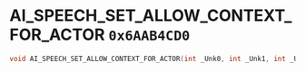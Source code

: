 # AI_SPEECH_SET_ALLOW_CONTEXT_FOR_ACTOR `0x6AAB4CD0`

```cpp
void AI_SPEECH_SET_ALLOW_CONTEXT_FOR_ACTOR(int _Unk0, int _Unk1, int _Unk2);
```